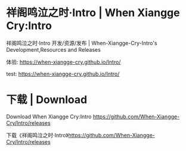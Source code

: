 # 祥阁鸣泣之时·Intro | When Xiangge Cry:Intro
祥阁鸣泣之时·Intro 开发/资源/发布 | When-Xiangge-Cry-Intro's Development,Resources and Releases

体验: https://when-xiangge-cry.github.io/Intro/

test: https://when-xiangge-cry.github.io/Intro/

# 下载 | Download

Download When Xiangge Cry:Intro https://github.com/When-Xiangge-Cry/Intro/releases

下载《祥阁鸣泣之时·Intro》https://github.com/When-Xiangge-Cry/Intro/releases

